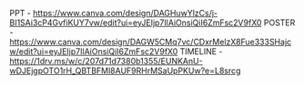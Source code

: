 PPT - https://www.canva.com/design/DAGHuwYlzCs/j-BI1SAi3cP4GvfiKUY7vw/edit?ui=eyJEIjp7IlAiOnsiQiI6ZmFsc2V9fX0
POSTER - https://www.canva.com/design/DAGW5CMq7vc/CDxrMelzX8Fue333SHajcw/edit?ui=eyJEIjp7IlAiOnsiQiI6ZmFsc2V9fX0
TIMELINE - https://1drv.ms/w/c/207d71d7380b1355/EUNKAnU-wDJEjgpOTO1rH_QBTBFMl8AUF9RHrMSaUpPKUw?e=L8srcg